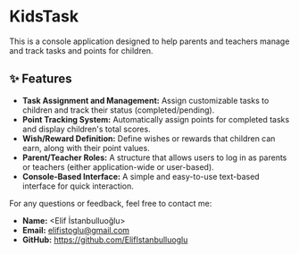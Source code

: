 # KidsTask
This is a console application designed to help parents and teachers manage and track tasks and points for children.
## ✨ Features

* **Task Assignment and Management:** Assign customizable tasks to children and track their status (completed/pending).
* **Point Tracking System:** Automatically assign points for completed tasks and display children's total scores.
* **Wish/Reward Definition:** Define wishes or rewards that children can earn, along with their point values.
* **Parent/Teacher Roles:** A structure that allows users to log in as parents or teachers (either application-wide or user-based).
* **Console-Based Interface:** A simple and easy-to-use text-based interface for quick interaction.


For any questions or feedback, feel free to contact me:

* **Name:** <Elif İstanbulluoğlu>
* **Email:** <elifistoglu@gmail.com>
* **GitHub:** <https://github.com/ElifIstanbulluoglu>
